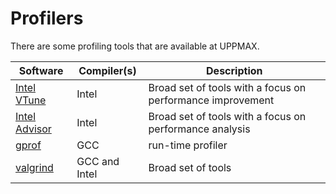 # Profilers

There are some profiling tools that are available at UPPMAX.

Software                         |Compiler(s)  |Description
---------------------------------|-------------|-----------------------------
[Intel VTune](intel_vtune.md)    |Intel        |Broad set of tools with a focus on performance improvement
[Intel Advisor](intel_advisor.md)|Intel        |Broad set of tools with a focus on performance analysis
[gprof](gprof.md)                |GCC          |run-time profiler
[valgrind](valgrind.md)          |GCC and Intel|Broad set of tools
